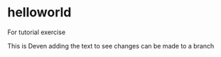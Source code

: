 # helloworld
For tutorial exercise

This is Deven adding the text to see changes can be made to a branch


